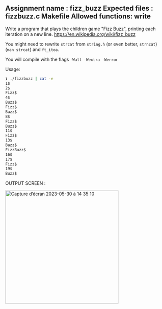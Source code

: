 Assignment name  : fizz_buzz
Expected files   : fizzbuzz.c Makefile
Allowed functions: write
--------------------------------------------------------------------------------

Write a program that plays the children game "Fizz Buzz", 
printing each iteration on a new line.
https://en.wikipedia.org/wiki/fizz_buzz

You might need to rewrite `strcat` from `string.h` (or even better, `strncat`) 
(`man strcat`) and `ft_itoa`.

You will compile with the flags `-Wall -Wextra -Werror`

Usage:

```sh
❯ ./fizzbuzz | cat -e
1$
2$
Fizz$
4$
Buzz$
Fizz$
Bazz$
8$
Fizz$
Buzz$
11$
Fizz$
13$
Bazz$
FizzBuzz$
16$
17$
Fizz$
19$
Buzz$
```

OUTPUT SCREEN :

<img width="355" alt="Capture d’écran 2023-05-30 à 14 35 10" src="https://github.com/NigeParis/Fizz_Buzz/assets/128382762/7e1b1ee8-8885-4c0f-8236-5e2b7a061e01">
